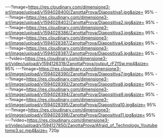 ---?image=https://res.cloudinary.com/dimensione3-srl/image/upload/v1594028400/ZanottaProva/Diapositiva1.jpg&size= 95%
---?image=https://res.cloudinary.com/dimensione3-srl/image/upload/v1594028402/ZanottaProva/Diapositiva2.jpg&size= 95%
---?image=https://res.cloudinary.com/dimensione3-srl/image/upload/v1594028386/ZanottaProva/Diapositiva3.jpg&size= 95%
---?image=https://res.cloudinary.com/dimensione3-srl/image/upload/v1594028387/ZanottaProva/Diapositiva4.jpg&size= 95%
---?image=https://res.cloudinary.com/dimensione3-srl/image/upload/v1594028387/ZanottaProva/Diapositiva5.jpg&size= 95%
---?video=https://res.cloudinary.com/dimensione3-srl/video/upload/v1594126319/ZanottaProva/output_rFZfSw.mp4&size= 95%
---?image=https://res.cloudinary.com/dimensione3-srl/image/upload/v1594028390/ZanottaProva/Diapositiva7.jpg&size= 95%
---?image=https://res.cloudinary.com/dimensione3-srl/image/upload/v1594028392/ZanottaProva/Diapositiva8.jpg&size= 95%
---?image=https://res.cloudinary.com/dimensione3-srl/image/upload/v1594028394/ZanottaProva/Diapositiva9.jpg&size= 95%
---?image=https://res.cloudinary.com/dimensione3-srl/image/upload/v1594028395/ZanottaProva/Diapositiva10.jpg&size= 95%
---?image=https://res.cloudinary.com/dimensione3-srl/image/upload/v1594028398/ZanottaProva/Diapositiva11.jpg&size= 95%
---?video=https://res.cloudinary.com/dimensione3-srl/video/upload/v1594127850/ZanottaProva/Afraid_of_Technology_Youtubetomp3.sc.mp4&size= 720p
